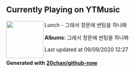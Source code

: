 ## Currently Playing on YTMusic

[<img align="left" width="100" src="https://lh3.googleusercontent.com/aZIJCQDmQQCf5Z8_jtqp97vobeSEjxp07-AemrWP5wOmo04mIFfXE2Nz0XPMv7gT0VpIlvsdzK2TFVpb">](https://music.youtube.com/channel/UCZ718X1NF3GGgBz3zWJQnAQ)

Lunch - 그래서 창문에 썬팅을 하나봐

**Albums**: 그래서 창문에 썬팅을 하나봐

Last updated at 09/09/2020 12:27

#### Generated with [20chan/github-now](https://github.com/20chan/github-now)


<!--
**20chan/20chan** is a ✨ _special_ ✨ repository because its `README.md` (this file) appears on your GitHub profile.

Here are some ideas to get you started:

- 🔭 I’m currently working on ...
- 🌱 I’m currently learning ...
- 👯 I’m looking to collaborate on ...
- 🤔 I’m looking for help with ...
- 💬 Ask me about ...
- 📫 How to reach me: ...
- 😄 Pronouns: ...
- ⚡ Fun fact: ...
-->
